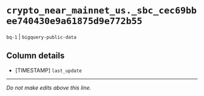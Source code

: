 # `crypto_near_mainnet_us._sbc_cec69bbee740430e9a61875d9e772b55`
`bq-1` | `bigquery-public-data`

## Column details
* [TIMESTAMP] `last_update`

-------------------------------------------------------------------------------
*Do not make edits above this line.*
